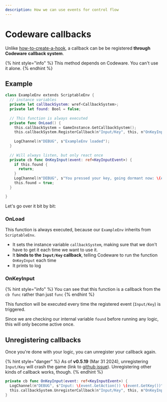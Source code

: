 ```yaml
---
description: How we can use events for control flow
---
```


# Codeware callbacks

Unlike [how-to-create-a-hook](../language/intro/how-to-create-a-hook/ "mention"), a callback can be be registered **through Codeware** **callback system**.&#x20;

{% hint style="info" %}
This method depends on Codeware. You can't use it alone.
{% endhint %}

## Example

```swift
class ExampleEnv extends ScriptableEnv {
  // instance variables
  private let callbackSystem: wref<CallbackSystem>;
  private let found: Bool = false;
  
  // This function is always executed
  private func OnLoad() {
    this.callbackSystem = GameInstance.GetCallbackSystem();
    this.callbackSystem.RegisterCallback(n"Input/Key", this, n"OnKeyInput", true);
    
    LogChannel(n"DEBUG", s"ExampleEnv loaded");
  } 
  
  // Will always listen, but only react once
  private cb func OnKeyInput(event: ref<KeyInputEvent>) {
    if this.found {
      return;
    }    
    LogChannel(n"DEBUG", s"You pressed your key, going dormant now: \(event.GetAction()) \(event.GetKey())");
    this.found = true;
  }

}
```

Let's go over it bit by bit:

### OnLoad

This function is always executed, because our `ExampleEnv` inherits from `ScriptableEnv`.

* It sets the instance variable `callbackSystem`, making sure that we don't have to get it each time we want to use it.
* It **binds to the `Input/Key` callback**, telling Codeware to run the function `OnKeyInput` each time
* It prints to log

### OnKeyInput

{% hint style="info" %}
You can see that this function is a callback from the `cb func` rather than just `func`&#x20;
{% endhint %}

This function will be executed every time the registered event (`Input/Key`) is triggered.

Since we are checking our internal variable `found` before running any logic, this will only become active once.

## Unregistering callbacks

Once you're done with your logic, you can unregister your callback again.

{% hint style="danger" %}
As of **v0.5.19** (Mar 31 2024), unregistering `Input/Key` will crash the game (link to [github issue](https://github.com/jac3km4/redscript/issues/104)). Unregistering other kinds of callback works, though.
{% endhint %}

```swift
private cb func OnKeyInput(event: ref<KeyInputEvent>) {
  LogChannel(n"DEBUG", s"Input: \(event.GetAction()) \(event.GetKey())");
  this.callbackSystem.UnregisterCallback(n"Input/Key", this, n"OnKeyInput");
}
```
